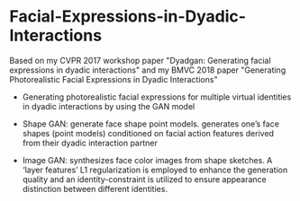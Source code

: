 # Facial-Expressions-in-Dyadic-Interactions
Based on my CVPR 2017 workshop paper "Dyadgan: Generating facial expressions in dyadic interactions"
and my BMVC 2018 paper "Generating Photorealistic Facial Expressions in Dyadic Interactions" 

- Generating photorealistic facial expressions for multiple virtual identities in dyadic interactions by using the GAN model

- Shape GAN: generate face shape point models. generates one’s face shapes (point models) conditioned on facial action features derived from their dyadic interaction partner

- Image GAN: synthesizes face color images from shape sketches. A ‘layer features’ L1 regularization is employed to enhance the generation quality and an identity-constraint is utilized to ensure appearance distinction between
different identities. 
